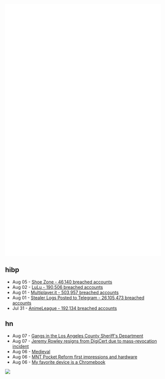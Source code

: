 ![Metrics](https://raw.githubusercontent.com/phixion/phixion/master/metrics.svg)

## hibp

<!--
for https://github.com/phixion/phixion/blob/main/.github/workflows/feeds.yml
-->
<!--START_SECTION:haveibeenpwnd-->
- Aug 05 - [Shoe Zone - 46,140 breached accounts](https://haveibeenpwned.com/PwnedWebsites#ShoeZone)
- Aug 02 - [LuLu - 190,506 breached accounts](https://haveibeenpwned.com/PwnedWebsites#LuLu)
- Aug 01 - [Multiplayer.it - 503,957 breached accounts](https://haveibeenpwned.com/PwnedWebsites#MultiplayerIt)
- Aug 01 - [Stealer Logs Posted to Telegram - 26,105,473 breached accounts](https://haveibeenpwned.com/PwnedWebsites#TelegramStealerLogs)
- Jul 31 - [AnimeLeague - 192,134 breached accounts](https://haveibeenpwned.com/PwnedWebsites#AnimeLeague)
<!--END_SECTION:haveibeenpwnd-->

## hn

<!--
for https://github.com/phixion/phixion/blob/main/.github/workflows/feeds.yml
-->
<!--START_SECTION:hn-->
- Aug 07 - [Gangs in the Los Angeles County Sheriff's Department](https://en.wikipedia.org/wiki/Gangs_in_the_Los_Angeles_County_Sheriff%27s_Department)
- Aug 07 - [Jeremy Rowley resigns from DigiCert due to mass-revocation incident](https://bugzilla.mozilla.org/show_bug.cgi?id=1910322)
- Aug 06 - [Medieval](https://teenage.engineering/products/ep-1320)
- Aug 06 - [MNT Pocket Reform first impressions and hardware](https://andypiper.co.uk/2024/08/06/mnt-pocket-reform-first-impressions/)
- Aug 06 - [My favorite device is a Chromebook](https://kokada.capivaras.dev/blog/my-favorite-device-is-a-chromebook/)
<!--END_SECTION:hn-->

<!--
for https://yhype.me
-->
![](https://hit.yhype.me/github/profile?user_id=13013670)
